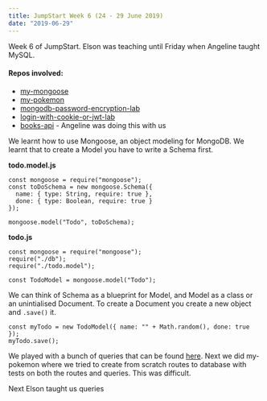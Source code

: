 ```yaml
---
title: JumpStart Week 6 (24 - 29 June 2019)
date: "2019-06-29"
---
```


Week 6 of JumpStart. Elson was teaching until Friday when Angeline taught MySQL.

#### Repos involved:

- [my-mongoose](https://github.com/jenlky/my-mongoose)
- [my-pokemon](https://github.com/jenlky/my-pokemon)
- [mongodb-password-encryption-lab](https://github.com/jenlky/mongob-password-encryption-lab)
- [login-with-cookie-or-jwt-lab](https://github.com/jenlky/login-with-cookie-or-with-jwt-lab)
- [books-api](https://github.com/jenlky/books-api) - Angeline was doing this with us

We learnt how to use Mongoose, an object modeling for MongoDB. We learnt that to create a Model you have to write a Schema first.

**todo.model.js**

```
const mongoose = require("mongoose");
const toDoSchema = new mongoose.Schema({
  name: { type: String, require: true },
  done: { type: Boolean, require: true }
});

mongoose.model("Todo", toDoSchema);
```

**todo.js**

```
const mongoose = require("mongoose");
require("./db");
require("./todo.model");

const TodoModel = mongoose.model("Todo");
```

We can think of Schema as a blueprint for Model, and Model as a class or an unintialised Document. To create a Document you create a new object and `.save()` it.

```
const myTodo = new TodoModel({ name: "" + Math.random(), done: true });
myTodo.save();
```

We played with a bunch of queries that can be found [here](https://mongoosejs.com/docs/queries.html). Next we did my-pokemon where we tried to create from scratch routes to database with tests on both the routes and queries. This was difficult.

Next Elson taught us queries
